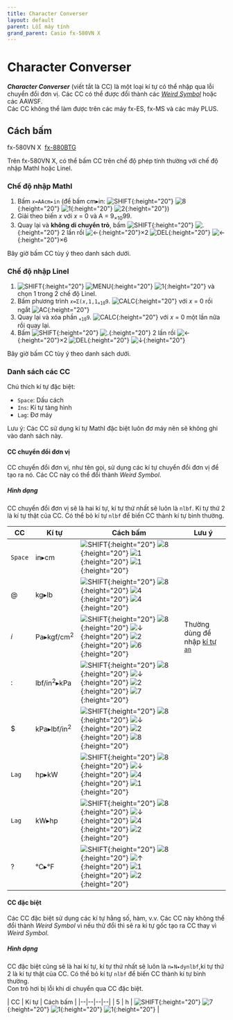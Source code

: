 ```yaml
---
title: Character Converser
layout: default
parent: Lỗi máy tính
grand_parent: Casio fx-580VN X
---
```


# Character Converser
***Character Converser*** (viết tắt là CC) là một loại kí tự có thể nhập qua lỗi chuyển đổi đơn vị. Các CC có thể được đổi thành các [*Weird Symbol*](/thu-vien-ma-tran/docs/fx580vnx/loi-may-tinh/ws.html) hoặc các AAWSF.  
Các CC không thể làm được trên các máy fx-ES, fx-MS và các máy PLUS.


## Cách bấm
fx-580VN X&nbsp; [fx-880BTG](/thu-vien-ma-tran/docs/fx880btg/loi-may-tinh/cc.html#cách-bấm)

Trên fx-580VN X, có thể bấm CC trên chế độ phép tính thường với chế độ nhập MathI hoặc LineI.

### Chế độ nhập MathI
1. Bấm `𝑥=AAcm▸in` (để bấm cm▸in: ![SHIFT]{:height="20"} ![8]{:height="20"} ![1]{:height="20"} ![2]{:height="20"})
2. Giải theo biến 𝑥 với 𝑥 = 0 và A = 9<sub>×10</sub>99.
3. Quay lại và **không di chuyển trỏ**, bấm ![SHIFT]{:height="20"} ![.]{:height="20"} 2 lần rồi ![←]{:height="20"}×2 ![DEL]{:height="20"} ![←]{:height="20"}×6

Bây giờ bấm CC tùy ý theo danh sách dưới.

### Chế độ nhập LineI
1. ![SHIFT]{:height="20"} ![MENU]{:height="20"} ![1]{:height="20"} và chọn 1 trong 2 chế độ LineI.
2. Bấm phương trình <code>𝑥=Σ(𝑥,1,1<sub>×10</sub>9</code>. ![CALC]{:height="20"} với 𝑥 = 0 rồi ngắt ![AC]{:height="20"}
3. Quay lại và xóa phần <code><sub>×10</sub>9</code>. ![CALC]{:height="20"} với 𝑥 = 0 một lần nữa rồi quay lại.
4. Bấm ![SHIFT]{:height="20"} ![.]{:height="20"} 2 lần rồi ![←]{:height="20"}×2 ![DEL]{:height="20"} ![↓]{:height="20"}

Bây giờ bấm CC tùy ý theo danh sách dưới.

### Danh sách các CC
Chú thích kí tự đặc biệt:
- `Space`: Dấu cách
- `Ins`: Kí tự tàng hình
- `Lag`: Đơ máy

Lưu ý: Các CC sử dụng kí tự MathI đặc biệt luôn đơ máy nên sẽ không ghi vào danh sách này.

#### CC chuyển đổi đơn vị
CC chuyển đổi đơn vị, như tên gọi, sử dụng các kí tự chuyển đổi đơn vị để tạo ra nó. Các CC này có thể đổi thành *Weird Symbol*.

##### Hình dạng
CC chuyển đổi đơn vị sẽ là hai kí tự, kí tự thứ nhất sẽ luôn là `nlbf`. Kí tự thứ 2 là kí tự thật của CC. Có thể bỏ kí tự `nlbf` để biến CC thành kí tự bình thường.

| CC | Kí tự | Cách bấm | Lưu ý |
|--|--|--|--|
| `Space` | in▸cm | ![SHIFT]{:height="20"} ![8]{:height="20"} ![1]{:height="20"} ![1]{:height="20"} |
| @ | kg▸lb | ![SHIFT]{:height="20"} ![8]{:height="20"} ![4]{:height="20"} ![4]{:height="20"} |
| 𝑖 | Pa▸kgf/cm<sup>2</sup> | ![SHIFT]{:height="20"} ![8]{:height="20"} ![↓]{:height="20"} ![2]{:height="20"} ![6]{:height="20"} | Thường dùng để nhập [kí tự `an`](/thu-vien-ma-tran/docs/fx880btg/loi-may-tinh/ki-tu-an.html)
| : | lbf/in<sup>2</sup>▸kPa | ![SHIFT]{:height="20"} ![8]{:height="20"} ![↓]{:height="20"} ![2]{:height="20"} ![7]{:height="20"} |
| $ | kPa▸lbf/in<sup>2</sup> | ![SHIFT]{:height="20"} ![8]{:height="20"} ![↓]{:height="20"} ![2]{:height="20"} ![8]{:height="20"} |
| `Lag` | hp▸kW | ![SHIFT]{:height="20"} ![8]{:height="20"} ![↓]{:height="20"} ![4]{:height="20"} ![1]{:height="20"} |
| `Lag` | kW▸hp | ![SHIFT]{:height="20"} ![8]{:height="20"} ![↓]{:height="20"} ![4]{:height="20"} ![2]{:height="20"} |
| ? | °C▸°F | ![SHIFT]{:height="20"} ![8]{:height="20"} ![↑]{:height="20"} ![1]{:height="20"} ![2]{:height="20"} |

#### CC đặc biệt
Các CC đặc biệt sử dụng các kí tự hằng số, hàm, v.v. Các CC này không thể đổi thành *Weird Symbol* vì nếu thử đổi thì sẽ ra kí tự gốc tạo ra CC thay vì *Weird Symbol*.

##### Hình dạng
CC đặc biệt cũng sẽ là hai kí tự, kí tự thứ nhất sẽ luôn là `n▸N▸dynlbf`,kí tự thứ 2 là kí tự thật của CC. Có thể bỏ kí tự `nlbf` để biến CC thành kí tự bình thường.  
Con trỏ hơi bị lỗi khi di chuyển qua CC đặc biệt.

| CC | Kí tự | Cách bấm |
|--|--|--|--|
| 5 | h | ![SHIFT]{:height="20"} ![7]{:height="20"} ![1]{:height="20"} ![1]{:height="20"} |

[SHIFT]: /thu-vien-ma-tran/images/fx580vnx/shift.png
[ALPHA]: /thu-vien-ma-tran/images/fx580vnx/alpha.png
[MENU]: /thu-vien-ma-tran/images/fx580vnx/menu.png
[ON]: /thu-vien-ma-tran/images/fx580vnx/on.png
[↑]: /thu-vien-ma-tran/images/fx580vnx/dpad_up.png
[←]: /thu-vien-ma-tran/images/fx580vnx/dpad_left.png
[→]: /thu-vien-ma-tran/images/fx580vnx/dpad_right.png
[↓]: /thu-vien-ma-tran/images/fx580vnx/dpad_down.png
[OPTN]: /thu-vien-ma-tran/images/fx580vnx/optn.png
[CALC]: /thu-vien-ma-tran/images/fx580vnx/calc.png
[∫]: /thu-vien-ma-tran/images/fx580vnx/integral.png
[⁄]: /thu-vien-ma-tran/images/fx580vnx/frac.png
[𝑥]: /thu-vien-ma-tran/images/fx580vnx/x.png
[√]: /thu-vien-ma-tran/images/fx580vnx/sqrt.png
[𝑥²]: /thu-vien-ma-tran/images/fx580vnx/expo_2.png
[𝑥^]: /thu-vien-ma-tran/images/fx580vnx/expo.png
[log]: /thu-vien-ma-tran/images/fx580vnx/log.png
[ln]: /thu-vien-ma-tran/images/fx580vnx/ln.png
[(-)]: /thu-vien-ma-tran/images/fx580vnx/negat.png
[°’”]: /thu-vien-ma-tran/images/fx580vnx/degr.png
[𝑥⁻¹]: /thu-vien-ma-tran/images/fx580vnx/expo_-1.png
[sin]: /thu-vien-ma-tran/images/fx580vnx/sin.png
[cos]: /thu-vien-ma-tran/images/fx580vnx/cos.png
[tan]: /thu-vien-ma-tran/images/fx580vnx/tan.png
[(]: /thu-vien-ma-tran/images/fx580vnx/paren_open.png
[)]: /thu-vien-ma-tran/images/fx580vnx/paren_closed.png
[S⇔D]: /thu-vien-ma-tran/images/fx580vnx/sd.png
[M+]: /thu-vien-ma-tran/images/fx580vnx/mplus.png
[DEL]: /thu-vien-ma-tran/images/fx580vnx/del.png
[AC]: /thu-vien-ma-tran/images/fx580vnx/ac.png
[+]: /thu-vien-ma-tran/images/fx580vnx/plus.png
[−]: /thu-vien-ma-tran/images/fx580vnx/minus.png
[×]: /thu-vien-ma-tran/images/fx580vnx/mul.png
[÷]: /thu-vien-ma-tran/images/fx580vnx/div.png
[0]: /thu-vien-ma-tran/images/fx580vnx/0.png
[1]: /thu-vien-ma-tran/images/fx580vnx/1.png
[2]: /thu-vien-ma-tran/images/fx580vnx/2.png
[3]: /thu-vien-ma-tran/images/fx580vnx/3.png
[4]: /thu-vien-ma-tran/images/fx580vnx/4.png
[5]: /thu-vien-ma-tran/images/fx580vnx/5.png
[6]: /thu-vien-ma-tran/images/fx580vnx/6.png
[7]: /thu-vien-ma-tran/images/fx580vnx/7.png
[8]: /thu-vien-ma-tran/images/fx580vnx/8.png
[9]: /thu-vien-ma-tran/images/fx580vnx/9.png
[.]: /thu-vien-ma-tran/images/fx580vnx/decimal.png
[×10ˣ]: /thu-vien-ma-tran/images/fx580vnx/exp.png
[Ans]: /thu-vien-ma-tran/images/fx580vnx/ans.png
[=]: /thu-vien-ma-tran/images/fx580vnx/exec.png